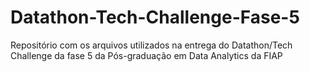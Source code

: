 # Datathon-Tech-Challenge-Fase-5
Repositório com os arquivos utilizados na entrega do Datathon/Tech Challenge da fase 5 da Pós-graduação em Data Analytics da FIAP
